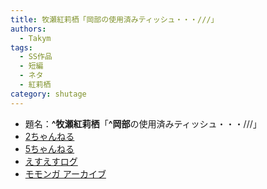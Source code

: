 ```yaml
---
title: 牧瀬紅莉栖「岡部の使用済みティッシュ・・・///」
authors:
  - Takym
tags:
  - SS作品
  - 短編
  - ネタ
  - 紅莉栖
category: shutage
---
```

- 題名：**^牧瀬紅莉栖**「**^岡部**の使用済みティッシュ・・・///」
- [2ちゃんねる](http://viper.2ch.sc/test/read.cgi/news4vip/1422973931)
- [5ちゃんねる](http://hebi.5ch.net/test/read.cgi/news4vip/1422973931)
- [えすえすログ](http://s2-log.com/archives/43218985.html)
- [モモンガ アーカイブ](http://sslog.ldblog.jp/archives/7786901.html)
